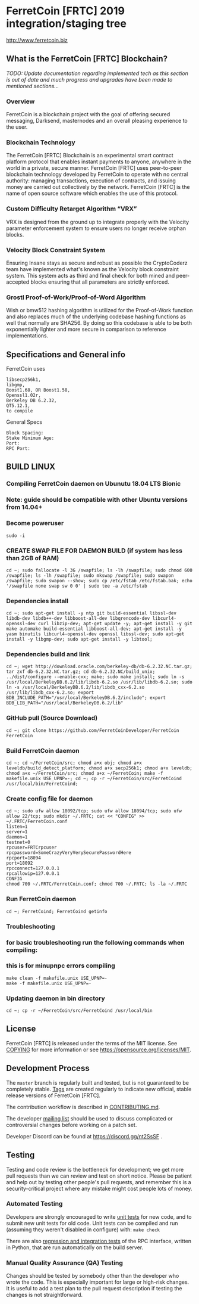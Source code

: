 FerretCoin [FRTC] 2019 integration/staging tree
===========================================================================================

http://www.ferretcoin.biz

What is the FerretCoin [FRTC] Blockchain?
-----------------------------------------
*TODO: Update documentation regarding implemented tech as this section is out of date and much progress and upgrades have been made to mentioned sections...*

### Overview
FerretCoin is a blockchain project with the goal of offering secured messaging, Darksend, masternodes and an overall pleasing experience to the user.

### Blockchain Technology
The FerretCoin [FRTC] Blockchain is an experimental smart contract platform protocol that enables 
instant payments to anyone, anywhere in the world in a private, secure manner. 
FerretCoin [FRTC] uses peer-to-peer blockchain technology developed by FerretCoin to operate
with no central authority: managing transactions, execution of contracts, and 
issuing money are carried out collectively by the network. FerretCoin [FRTC] is the name of 
open source software which enables the use of this protocol.

### Custom Difficulty Retarget Algorithm “VRX”
VRX is designed from the ground up to integrate properly with the Velocity parameter enforcement system to ensure users no longer receive orphan blocks.

### Velocity Block Constraint System
Ensuring Insane stays as secure and robust as possible the CryptoCoderz team have implemented what's known as the Velocity block constraint system. This system acts as third and final check for both mined and peer-accepted blocks ensuring that all parameters are strictly enforced.

### Grostl Proof-of-Work/Proof-of-Word Algorithm
Wish or bmw512 hashing algorithm is utilized for the Proof-of-Work function and also replaces much of the underlying codebase hashing functions as well that normally are SHA256. By doing so this codebase is able to be both exponentially lighter and more secure in comparison to reference implementations.

Specifications and General info
------------------
FerretCoin uses 

	libsecp256k1,
	libgmp,
	Boost1.68, OR Boost1.58,  
	Openssl1.02r,
	Berkeley DB 6.2.32,
	QT5.12.1,
	to compile


General Specs

	Block Spacing: 
	Stake Minimum Age: 
	Port: 
	RPC Port:


BUILD LINUX
-----------
### Compiling FerretCoin daemon on Ubunutu 18.04 LTS Bionic
### Note: guide should be compatible with other Ubuntu versions from 14.04+

### Become poweruser
```
sudo -i
```
### CREATE SWAP FILE FOR DAEMON BUILD (if system has less than 2GB of RAM)
```
cd ~; sudo fallocate -l 3G /swapfile; ls -lh /swapfile; sudo chmod 600 /swapfile; ls -lh /swapfile; sudo mkswap /swapfile; sudo swapon /swapfile; sudo swapon --show; sudo cp /etc/fstab /etc/fstab.bak; echo '/swapfile none swap sw 0 0' | sudo tee -a /etc/fstab
```

### Dependencies install
```
cd ~; sudo apt-get install -y ntp git build-essential libssl-dev libdb-dev libdb++-dev libboost-all-dev libqrencode-dev libcurl4-openssl-dev curl libzip-dev; apt-get update -y; apt-get install -y git make automake build-essential libboost-all-dev; apt-get install -y yasm binutils libcurl4-openssl-dev openssl libssl-dev; sudo apt-get install -y libgmp-dev; sudo apt-get install -y libtool;
```

### Dependencies build and link
```
cd ~; wget http://download.oracle.com/berkeley-db/db-6.2.32.NC.tar.gz; tar zxf db-6.2.32.NC.tar.gz; cd db-6.2.32.NC/build_unix; ../dist/configure --enable-cxx; make; sudo make install; sudo ln -s /usr/local/BerkeleyDB.6.2/lib/libdb-6.2.so /usr/lib/libdb-6.2.so; sudo ln -s /usr/local/BerkeleyDB.6.2/lib/libdb_cxx-6.2.so /usr/lib/libdb_cxx-6.2.so; export BDB_INCLUDE_PATH="/usr/local/BerkeleyDB.6.2/include"; export BDB_LIB_PATH="/usr/local/BerkeleyDB.6.2/lib"
```

### GitHub pull (Source Download)
```
cd ~; git clone https://github.com/FerretCoinDeveloper/FerretCoin FerretCoin
```

### Build FerretCoin daemon
```
cd ~; cd ~/FerretCoin/src; chmod a+x obj; chmod a+x leveldb/build_detect_platform; chmod a+x secp256k1; chmod a+x leveldb; chmod a+x ~/FerretCoin/src; chmod a+x ~/FerretCoin; make -f makefile.unix USE_UPNP=-; cd ~; cp -r ~/FerretCoin/src/FerretCoind /usr/local/bin/FerretCoind;
```

### Create config file for daemon
```
cd ~; sudo ufw allow 18092/tcp; sudo ufw allow 18094/tcp; sudo ufw allow 22/tcp; sudo mkdir ~/.FRTC; cat << "CONFIG" >> ~/.FRTC/FerretCoin.conf
listen=1
server=1
daemon=1
testnet=0
rpcuser=FRTCrpcuser
rpcpassword=SomeCrazyVeryVerySecurePasswordHere
rpcport=18094
port=18092
rpcconnect=127.0.0.1
rpcallowip=127.0.0.1
CONFIG
chmod 700 ~/.FRTC/FerretCoin.conf; chmod 700 ~/.FRTC; ls -la ~/.FRTC
```

### Run FerretCoin daemon
```
cd ~; FerretCoind; FerretCoind getinfo
```

### Troubleshooting
### for basic troubleshooting run the following commands when compiling:
### this is for minupnpc errors compiling

```
make clean -f makefile.unix USE_UPNP=-
make -f makefile.unix USE_UPNP=-
```
### Updating daemon in bin directory
```
cd ~; cp -r ~/FerretCoin/src/FerretCoind /usr/local/bin
```

License
-------

FerretCoin [FRTC] is released under the terms of the MIT license. See [COPYING](COPYING) for more
information or see https://opensource.org/licenses/MIT.

Development Process
-------------------

The `master` branch is regularly built and tested, but is not guaranteed to be
completely stable. [Tags](https://github.com/FerretCoinFRTC/FerretCoin-1) are created
regularly to indicate new official, stable release versions of FerretCoin [FRTC].

The contribution workflow is described in [CONTRIBUTING.md](CONTRIBUTING.md).

The developer [mailing list](https://lists.linuxfoundation.org/mailman/listinfo/bitcoin-dev)
should be used to discuss complicated or controversial changes before working
on a patch set.

Developer Discord can be found at https://discord.gg/nt2SsSF .

Testing
-------

Testing and code review is the bottleneck for development; we get more pull
requests than we can review and test on short notice. Please be patient and help out by testing
other people's pull requests, and remember this is a security-critical project where any mistake might cost people
lots of money.

### Automated Testing

Developers are strongly encouraged to write [unit tests](/doc/unit-tests.md) for new code, and to
submit new unit tests for old code. Unit tests can be compiled and run
(assuming they weren't disabled in configure) with: `make check`

There are also [regression and integration tests](/qa) of the RPC interface, written
in Python, that are run automatically on the build server.

### Manual Quality Assurance (QA) Testing

Changes should be tested by somebody other than the developer who wrote the
code. This is especially important for large or high-risk changes. It is useful
to add a test plan to the pull request description if testing the changes is
not straightforward.
